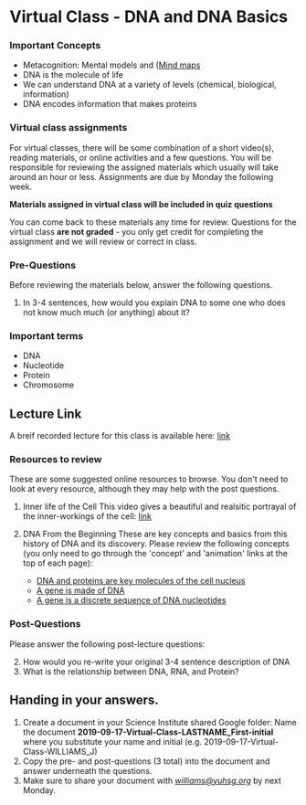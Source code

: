 # Virtual Class - DNA and DNA Basics


### Important Concepts

* Metacognition: Mental models and ([Mind maps](https://en.wikipedia.org/wiki/Mind_map)
* DNA is the molecule of life
* We can understand DNA at a variety of levels (chemical, biological, information)
* DNA encodes information that makes proteins


### Virtual class assignments

For virtual classes, there will be some combination of a short video(s),
reading materials, or online activities and a few questions. You will be
responsible for reviewing the assigned materials which usually will take around
an hour or less. Assignments are due by Monday the following week.

**Materials assigned in virtual class will be included in quiz questions**

You can come back to these materials any time for review. Questions for the
virtual class **are not graded** - you only get credit for completing the
assignment and we will review or correct in class.

### Pre-Questions

Before reviewing the materials below, answer the following questions.

1. In 3-4 sentences, how would you explain DNA to some one who does not know much
   much (or anything) about it?



### Important terms

* DNA
* Nucleotide
* Protein
* Chromosome


## Lecture Link

A breif recorded lecture for this class is available here: [link](https://drive.google.com/file/d/1ae_zOvuIIfstfd7A845HzEMiLdV2I82D/view?usp=sharing)


### Resources to review

These are some suggested online resources to browse. You don't need to look
at every resource, although they may help with the post questions.

1. Inner life of the Cell
   This video gives a beautiful and realsitic portrayal of the inner-workings
   of the cell: [link](https://youtu.be/B_zD3NxSsD8)

2. DNA From the Beginning
   These are key concepts and basics from this history of DNA and its discovery.
   Please review the following concepts (you only need to go through the 'concept'
   and 'animation' links at the top of each page):
   - [DNA and proteins are key molecules of the cell nucleus](http://dnaftb.org/15/av.html)
   - [A gene is made of DNA](http://dnaftb.org/17/)
   - [A gene is a discrete sequence of DNA nucleotides](http://dnaftb.org/23/)


### Post-Questions

Please answer the following post-lecture questions:

2. How would you re-write your original 3-4 sentence description of DNA
3. What is the relationship between DNA, RNA, and Protein?


## Handing in your answers.

1. Create a document in your Science Institute shared Google folder:
   Name the document **2019-09-17-Virtual-Class-LASTNAME_First-initial** where
   you substitute your name and initial (e.g. 2019-09-17-Virtual-Class-WILLIAMS_J)
2. Copy the pre- and post-questions (3 total) into the document and answer
   underneath the questions.
3. Make sure to share your document with *williams@yuhsg.org* by next Monday.
